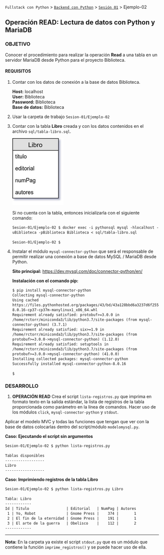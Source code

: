 `Fullstack con Python` > [`Backend con Python`](../../Readme.md) > [`Sesión 01`](../Readme.md) > Ejemplo-02
## Operación READ: Lectura de datos con Python y MariaDB

### OBJETIVO
Conocer el procedimiento para realizar la operación __Read__ a una tabla en un servidor MariaDB desde Python para el proyecto Biblioteca.

#### REQUISITOS
1. Contar con los datos de conexión a la base de datos Biblioteca.

   __Host:__ localhost <br />
   __User:__ Biblioteca <br />
   __Password:__ Biblioteca <br />
   __Base de datos:__ Biblioteca

1. Usar la carpeta de trabajo `Sesion-01/Ejemplo-02`

1. Contar con la tabla __Libro__ creada y con los datos contenidos en el archivo `sql/tabla-libro.sql`.

   ![Tabla Libro](assets/tabla-libro.jpg)

   Si no cuenta con la tabla, entonces inicializarla con el siguiente comando:
   ```console
   Sesion-01/Ejemplo-02 $ docker exec -i pythonsql mysql -hlocalhost -uBiblioteca -pBiblioteca Biblioteca < sql/tabla-libro.sql

   Sesion-01/Ejemplo-02 $
   ```

1. Instalar el módulo `mysql-connector-python` que será el responsable de permitir realizar una conexión a base de datos MySQL / MariaDB desde Python.

   __Sito principal:__
   https://dev.mysql.com/doc/connector-python/en/

   __Instalación con el comando pip:__
   ```console
   $ pip install mysql-connector-python
   Collecting mysql-connector-python
   Using cached https://files.pythonhosted.org/packages/43/bd/43a128bbd6a3237d6f255c7afaa9308430d5c90f8db8371276169722f037/mysql_connector_python-8.0.16-cp37-cp37m-manylinux1_x86_64.whl
   Requirement already satisfied: protobuf>=3.0.0 in /home/rctorr/miniconda3/lib/python3.7/site-packages (from mysql-connector-python) (3.7.1)
   Requirement already satisfied: six>=1.9 in /home/rctorr/miniconda3/lib/python3.7/site-packages (from protobuf>=3.0.0->mysql-connector-python) (1.12.0)
   Requirement already satisfied: setuptools in /home/rctorr/miniconda3/lib/python3.7/site-packages (from protobuf>=3.0.0->mysql-connector-python) (41.0.0)
   Installing collected packages: mysql-connector-python
   Successfully installed mysql-connector-python-8.0.16

   $
   ```

### DESARROLLO
 1. __OPERACIÓN READ__ Crea el script `lista-registros.py` que imprima en formato texto en la salida estándar, la lista de registros de la tabla proporcionada como parámetro en la línea de comandos. Hacer uso de los módulos `click`, `mysql-connector-python` y `stdout`.

 Aplicar el modelo MVC y todas las funciones que tengan que ver con la base de datos colocarlas dentro del script/módulo `modelomysql.py`.

   __Caso: Ejecutando el script sin argumentos__

   ```console
   Sesion-01/Ejemplo-02 $ python lista-registros.py

   Tablas disponibles
   ------------------
   Libro
   ------------------
   ```

   __Caso: Imprimiendo registros de la tabla Libro__

   ```console
   Sesion-01/Ejemplo-02 $ python lista-registros.py Libro

   Tabla: Libro
   ------------
   Id | Titulo                 | Editorial   | NumPag | Autores
    1 | Yo, Robot              | Gnome Press |    374 |       1
    2 | El fin de la eternidad | Gnome Press |    191 |       1
    3 | El arte de la guerra   | Obelisco    |    112 |       2
   ------------
   ```
   ***

__Nota:__ En la carpeta ya existe el script `stdout.py` que es un módulo que contiene la función `imprime_registros()` y se puede hacer uso de ella.
